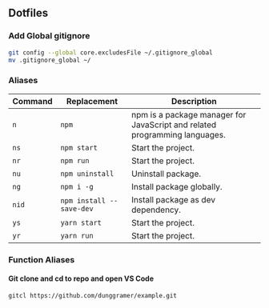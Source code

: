 ## Dotfiles

### Add Global gitignore

```bash
git config --global core.excludesFile ~/.gitignore_global
mv .gitignore_global ~/
```

### Aliases

| Command | Replacement              | Description                                                                |
| ------- | ------------------------ | -------------------------------------------------------------------------- |
| `n`     | `npm`                    | npm is a package manager for JavaScript and related programming languages. |
| `ns`    | `npm start`              | Start the project.                                                         |
| `nr`    | `npm run`                | Start the project.                                                         |
| `nu`    | `npm uninstall`          | Uninstall package.                                                         |
| `ng`    | `npm i -g`               | Install package globally.                                                  |
| `nid`   | `npm install --save-dev` | Install package as dev dependency.                                         |
| `ys`    | `yarn start`             | Start the project.                                                         |
| `yr`    | `yarn run`               | Start the project.                                                         |

### Function Aliases

#### Git clone and cd to repo and open VS Code

```bash
gitcl https://github.com/dunggramer/example.git
```
